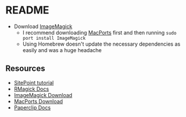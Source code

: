 # README

* Download [ImageMagick](http://imagemagick.org/script/download.php#macosx)
    * I recommend downloading [MacPorts](https://www.macports.org/install.php) first and then running `sudo port install ImageMagick`
    * Using Homebrew doesn't update the necessary dependencies as easily and was a huge headache

## Resources

* [SitePoint tutorial](https://www.sitepoint.com/uploading-files-with-paperclip/)
* [RMagick Docs](https://rmagick.github.io/usage.html)
* [ImageMagick Download](http://imagemagick.org/script/download.php#macosx) 
* [MacPorts Download](https://www.macports.org/install.php)
* [Paperclip Docs](https://github.com/thoughtbot/paperclip)